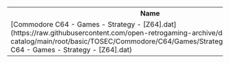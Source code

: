 <table>
<tr><th>Name</th><th>Size</th></tr>
<tr><td>
[Commodore C64 - Games - Strategy - [Z64].dat](https://raw.githubusercontent.com/open-retrogaming-archive/dat-catalog/main/root/basic/TOSEC/Commodore/C64/Games/Strategy/[Z64]/Commodore C64 - Games - Strategy - [Z64].dat)
</td><td>89196</td></tr>
</table>
